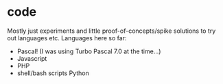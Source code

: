 code
====

Mostly just experiments and little proof-of-concepts/spike solutions to try out languages etc.  Languages here so far:
* Pascal! (I was using Turbo Pascal 7.0 at the time...)
* Javascript
* PHP
* shell/bash scripts
  Python
